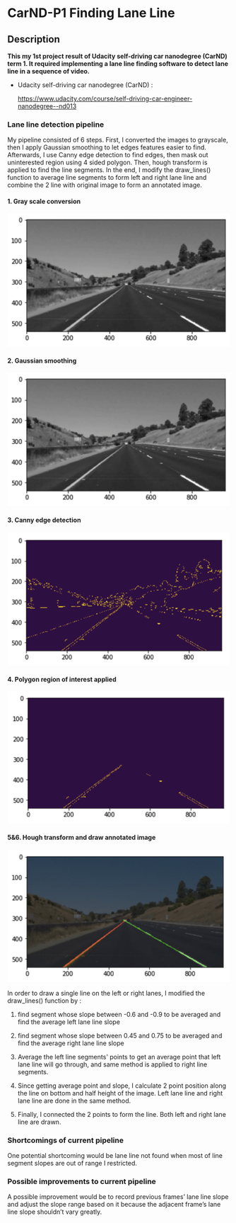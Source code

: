 # CarND-P1 Finding Lane Line

## Description

**This my 1st project result of Udacity self-driving car nanodegree (CarND) term 1. It required implementing a lane line finding software to detect lane line in a sequence of video.**

* Udacity self-driving car nanodegree (CarND) :

  https://www.udacity.com/course/self-driving-car-engineer-nanodegree--nd013

[//]: # (Image References)

[image1]: ./output_images/gray.png "Grayscale"
[image2]: ./output_images/gaussian.png "Gaussian"
[image3]: ./output_images/canny.png "Canny"
[image4]: ./output_images/polyroi.png "polyroi"
[image5]: ./output_images/hough_annotate.png "hough_annotate"


### Lane line detection pipeline 

My pipeline consisted of 6 steps. First, I converted the images to grayscale, then I apply Gaussian smoothing to let edges features easier to find. Afterwards, I use Canny edge detection to find edges, then mask out uninterested region using 4 sided polygon. Then, hough transform is applied to find the line segments. In the end, I modify the draw_lines() function to average line segments to form left and right lane line and combine the 2 line with original image to form an annotated image.

#### 1. Gray scale conversion

![alt text][image1]

#### 2. Gaussian smoothing

![alt text][image2]

#### 3. Canny edge detection

![alt text][image3]

#### 4. Polygon region of interest applied

![alt text][image4]

#### 5&6. Hough transform and draw annotated image

![alt text][image5]

In order to draw a single line on the left or right lanes, I modified the draw_lines() function by :
1. find segment whose slope between -0.6 and -0.9 to be averaged and find the average left lane line slope

2. find segment whose slope between 0.45 and 0.75 to be averaged and find the average right lane line slope

3. Average the left line segments' points to get an average point that left lane line will go through, and same method is applied to right line segments.

4. Since getting average point and slope, I calculate 2 point position along the line on bottom and half height of the image. Left lane line and right lane line are done in the same method.

5. Finally, I connected the 2 points to form the line. Both left and right lane line are drawn.


### Shortcomings of current pipeline

One potential shortcoming would be lane line not found when most of line segment slopes are out of range I restricted.


### Possible improvements to current pipeline

A possible improvement would be to record previous frames’ lane line slope and adjust the slope range based on it because the adjacent frame’s lane line slope shouldn’t vary greatly.